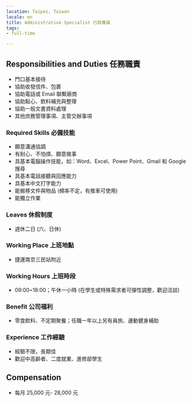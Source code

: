 ```yaml
---
location: Taipei, Taiwan
locale: en
title: Administrative Specialist 行政專員
tags:
- full-time

---
```

## Responsibilities and Duties 任務職責
* 門口基本接待
* 協助收發信件、包裹
* 協助電話或 Email 聯繫廠商
* 協助點心、飲料補充與整理
* 協助一般文書資料處理
* 其他庶務管理事項、主管交辦事項

### Required Skills 必備技能
* 願意溝通協調
* 有耐心、不怕煩、願意做事
* 具基本電腦操作技能，如：Word、Excel、Power Point、Gmail 和 Google 搜尋
* 具基本電話接聽與回應能力
* 具基本中文打字能力
* 能搬移文件與物品 (頻率不定，有推車可使用)
* 能獨立作業

### Leaves 休假制度

* 週休二日 (六、日休)

### Working Place 上班地點
* 捷運南京三民站附近

### Working Hours 上班時段
* 09:00\~18:00；午休一小時 (在學生或特殊需求者可彈性調整，歡迎洽談)

### Benefit 公司福利
* 零食飲料、不定期聚餐；任職一年以上另有員旅、運動健身補助

### Experience 工作經驗
* 經驗不限，長期佳
* 歡迎中高齡者、二度就業、進修部學生

## Compensation
* 每月 25,000 元- 28,000 元